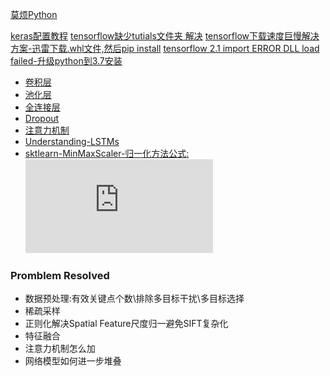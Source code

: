 [莫烦Python](https://mofanpy.com/)

[keras配置教程](https://www.pythonf.cn/read/123617)
[tensorflow缺少tutials文件夹 解决](https://www.cnblogs.com/tszr/p/12060124.html)
[tensorflow下载速度巨慢解决方案-迅雷下载.whl文件,然后pip install](https://blog.csdn.net/qq_39234705/article/details/83241129)
[tensorflow 2.1 import ERROR DLL load failed-升级python到3.7安装](https://www.cnblogs.com/bjxqmy/p/12661931.html)
- [卷积层](https://mofanpy.com/tutorials/machine-learning/keras/intro-CNN/#%E5%8D%B7%E7%A7%AF%20%E5%92%8C%20%E7%A5%9E%E7%BB%8F%E7%BD%91%E7%BB%9C)
- [池化层](https://mofanpy.com/tutorials/machine-learning/keras/intro-CNN/#%E6%B1%A0%E5%8C%96(pooling))
- [全连接层](https://www.cnblogs.com/Terrypython/p/11147665.html)
- [Dropout](https://zhuanlan.zhihu.com/p/38200980)
- [注意力机制](https://blog.csdn.net/uhauha2929/article/details/80733255)
- [Understanding-LSTMs](http://colah.github.io/posts/2015-08-Understanding-LSTMs/)
- [sktlearn-MinMaxScaler-归一化方法公式:](https://scikit-learn.org/stable/modules/generated/sklearn.preprocessing.MinMaxScaler.html)![归一化完整公式](https://private.codecogs.com/gif.latex?X_scaled%20%3D%20%5Cfrac%7B%20%28X%20-%20X.min%28axis%3D0%29%29%20%7D%7B%20%28X.max%28axis%3D0%29%20-%20X.min%28axis%3D0%29%29%7D%20%5Ccdot%20%28max%20-%20min%29&plus;min)

### Promblem Resolved
- 数据预处理:有效关键点个数\排除多目标干扰\多目标选择
- 稀疏采样
- 正则化解决Spatial Feature尺度归一避免SIFT复杂化
- 特征融合
- 注意力机制怎么加
- 网络模型如何进一步堆叠
